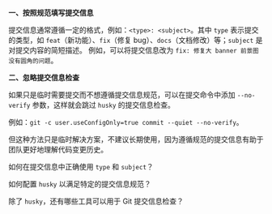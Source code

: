 
**一、按照规范填写提交信息**

提交信息通常遵循一定的格式，例如：`<type>: <subject>`。其中 `type` 表示提交的类型，如 `feat`（新功能）、`fix`（修复 bug）、`docs`（文档修改）等；`subject` 是对提交内容的简短描述。
例如，可以将提交信息改为 `fix: 修复大 banner 前景图没有圆角的问题`。

**二、忽略提交信息检查**

如果只是临时需要提交而不想遵循提交信息规范，可以在提交命令中添加 `--no-verify` 参数，这样就会跳过 `husky` 的提交信息检查。

例如：`git -c user.useConfigOnly=true commit --quiet --no-verify`。

但这种方法只是临时解决方案，不建议长期使用，因为遵循规范的提交信息有助于团队更好地理解代码变更历史。

如何在提交信息中正确使用 `type` 和 `subject`？

如何配置 `husky` 以满足特定的提交信息规范？

除了 `husky`，还有哪些工具可以用于 Git 提交信息检查？